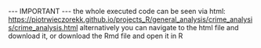 --- IMPORTANT --- the whole executed code can be seen via html: https://piotrwieczorekk.github.io/projects_R/general_analysis/crime_analysis/crime_analysis.html alternatively you can navigate to the html file and download it, or download the Rmd file and open it in R
